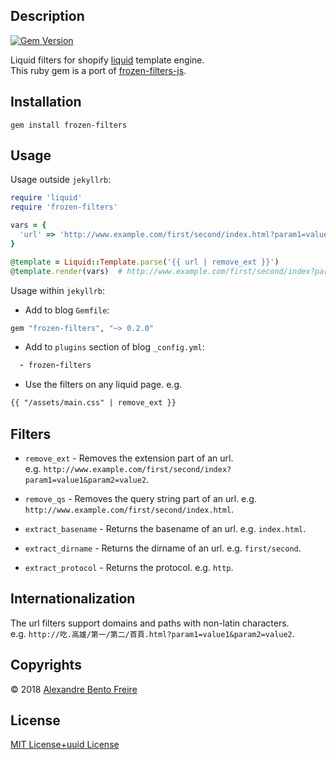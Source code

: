 ## Description
[![Gem Version](https://badge.fury.io/rb/frozen-filters.svg)](https://badge.fury.io/rb/frozen-filters)  
  
Liquid filters for shopify [liquid](https://github.com/shopify/liquid) template engine.  
This ruby gem is a port of [frozen-filters-js](https://github.com/a-bentofreire/frozen-filters-js).

## Installation
`gem install frozen-filters`  

## Usage
  
Usage outside `jekyllrb`:  
  
```ruby
require 'liquid'
require 'frozen-filters'

vars = {
  'url' => 'http://www.example.com/first/second/index.html?param1=value1&param2=value2'
}

@template = Liquid::Template.parse('{{ url | remove_ext }}')
@template.render(vars)  # http://www.example.com/first/second/index?param1=value1&param2=value2
```
  
Usage within `jekyllrb`:  
  
- Add to blog `Gemfile`: 
```ruby
gem "frozen-filters", "~> 0.2.0"
```
- Add to `plugins` section of blog `_config.yml`: 
```ruby
  - frozen-filters
```
- Use the filters on any liquid page.
e.g.
```html
{{ "/assets/main.css" | remove_ext }}
```

## Filters
  
- `remove_ext` - Removes the extension part of an url.   
e.g. `http://www.example.com/first/second/index?param1=value1&param2=value2`.
  
- `remove_qs` - Removes the query string part of an url. e.g. `http://www.example.com/first/second/index.html`.
- `extract_basename` - Returns the basename of an url. e.g. `index.html`.
- `extract_dirname` - Returns the dirname of an url. e.g. `first/second`.
- `extract_protocol` - Returns the protocol. e.g. `http`.
  
## Internationalization
  
The url filters support domains and paths with non-latin characters.  
e.g. `http://吃.高雄/第一/第二/首頁.html?param1=value1&param2=value2`.
  
## Copyrights
  
© 2018 [Alexandre Bento Freire](https://www.a-bentofreire.com)  
  
  
## License
  
[MIT License+uuid License](https://github.com/a-bentofreire/uuid-licenses/blob/master/MIT-uuid-license.md)  
